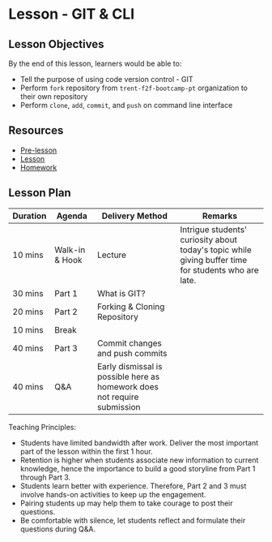 # Lesson - GIT & CLI

## Lesson Objectives

By the end of this lesson, learners would be able to:

- Tell the purpose of using code version control - GIT
- Perform `fork` repository from `trent-f2f-bootcamp-pt` organization to their own repository
- Perform `clone`, `add`, `commit`, and `push` on command line interface

## Resources

- [Pre-lesson](./pre-lesson-work.md)
- [Lesson](./lesson.md)
- [Homework](./homework.md)

## Lesson Plan

|Duration|Agenda|Delivery Method|Remarks|
|-|-|-|-|
|10 mins|Walk-in & Hook|Lecture|Intrigue students' curiosity about today's topic while giving buffer time for students who are late.|
|30 mins|Part 1| What is GIT?|
|20 mins|Part 2| Forking & Cloning Repository|
|10 mins|Break| |
|40 mins|Part 3| Commit changes and push commits|
|40 mins|Q&A| Early dismissal is possible here as homework does not require submission|

Teaching Principles:
- Students have limited bandwidth after work. Deliver the most important part of the lesson within the first 1 hour.
- Retention is higher when students associate new information to current knowledge, hence the importance to build a good storyline from Part 1 through Part 3.
- Students learn better with experience. Therefore, Part 2 and 3 must involve hands-on activities to keep up the engagement.
- Pairing students up may help them to take courage to post their questions.
- Be comfortable with silence, let students reflect and formulate their questions during Q&A.